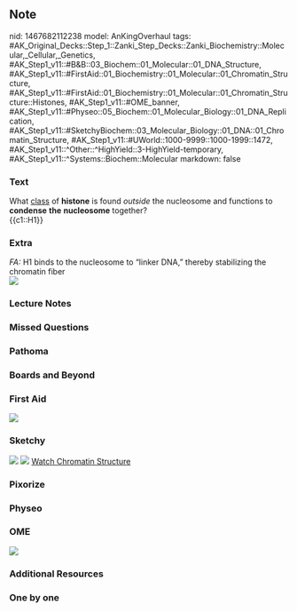 ## Note
nid: 1467682112238
model: AnKingOverhaul
tags: #AK_Original_Decks::Step_1::Zanki_Step_Decks::Zanki_Biochemistry::Molecular,_Cellular,_Genetics, #AK_Step1_v11::#B&B::03_Biochem::01_Molecular::01_DNA_Structure, #AK_Step1_v11::#FirstAid::01_Biochemistry::01_Molecular::01_Chromatin_Structure, #AK_Step1_v11::#FirstAid::01_Biochemistry::01_Molecular::01_Chromatin_Structure::Histones, #AK_Step1_v11::#OME_banner, #AK_Step1_v11::#Physeo::05_Biochem::01_Molecular_Biology::01_DNA_Replication, #AK_Step1_v11::#SketchyBiochem::03_Molecular_Biology::01_DNA::01_Chromatin_Structure, #AK_Step1_v11::#UWorld::1000-9999::1000-1999::1472, #AK_Step1_v11::^Other::^HighYield::3-HighYield-temporary, #AK_Step1_v11::^Systems::Biochem::Molecular
markdown: false

### Text
<div>
  <div>
    <div>
      What <u>class</u> of <b>histone</b> is found <i>outside</i>
      the nucleosome and functions to <b>condense</b> <b>the</b>
      <b>nucleosome</b> together?
    </div>
    <div>
      {{c1::H1}}
    </div>
  </div>
</div>

### Extra
<div>
  <i>FA:</i> H1 binds to the nucleosome to “linker DNA,” thereby
  stabilizing the chromatin fiber
</div>
<div><img src="paste-48584670052665.jpg"></div>

### Lecture Notes


### Missed Questions


### Pathoma


### Boards and Beyond


### First Aid
<img src="paste-199806173578768.jpg">

### Sketchy
<img src="Screen%20Shot%202021-01-07%20at%2015.26.12.jpg">
<img src="Screen%20Shot%202021-01-07%20at%2015.26.26.jpg"> <a href=
"https://dashboard.sketchy.com/study/medical/courses/medical-biochemistry/units/medical-biochemistry-molecular-biology/videos/medical-biochemistry-molecular-biology-dna-chromatin-structure?utm_source=anki&utm_medium=partnership&utm_campaign=february_update&utm_content=medical">
Watch Chromatin Structure</a>

### Pixorize


### Physeo


### OME
<div class="ome-widget">
  <a href="https://onlinemeded.org?ref=anki"><img src=
  "_OME_AnkiFlashcards_General_3.png"></a>
</div>

### Additional Resources


### One by one

